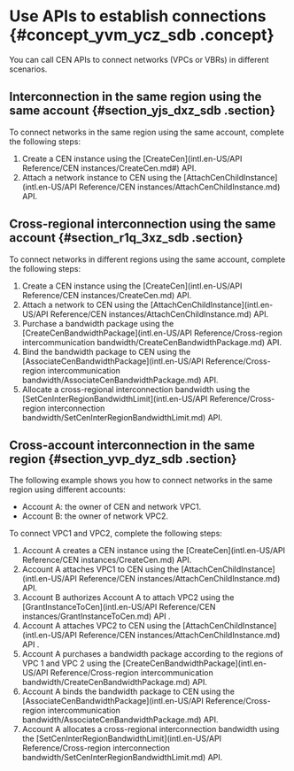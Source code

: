 # Use APIs to establish connections {#concept_yvm_ycz_sdb .concept}

You can call CEN APIs to connect networks \(VPCs or VBRs\) in different scenarios.

## Interconnection in the same region using the same account {#section_yjs_dxz_sdb .section}

To connect networks in the same region using the same account, complete the following steps:

1.  Create a CEN instance using the [CreateCen](intl.en-US/API Reference/CEN instances/CreateCen.md#) API.
2.  Attach a network instance to CEN using the [AttachCenChildInstance](intl.en-US/API Reference/CEN instances/AttachCenChildInstance.md) API.

## Cross-regional interconnection using the same account {#section_r1q_3xz_sdb .section}

To connect networks in different regions using the same account, complete the following steps:

1.  Create a CEN instance using the [CreateCen](intl.en-US/API Reference/CEN instances/CreateCen.md) API.
2.  Attach a network to CEN using the [AttachCenChildInstance](intl.en-US/API Reference/CEN instances/AttachCenChildInstance.md) API.
3.  Purchase a bandwidth package using the [CreateCenBandwidthPackage](intl.en-US/API Reference/Cross-region intercommunication bandwidth/CreateCenBandwidthPackage.md) API.
4.  Bind the bandwidth package to CEN using the [AssociateCenBandwidthPackage](intl.en-US/API Reference/Cross-region intercommunication bandwidth/AssociateCenBandwidthPackage.md) API.
5.  Allocate a cross-regional interconnection bandwidth using the [SetCenInterRegionBandwidthLimit](intl.en-US/API Reference/Cross-region interconnection bandwidth/SetCenInterRegionBandwidthLimit.md) API.

## Cross-account interconnection in the same region {#section_yvp_dyz_sdb .section}

The following example shows you how to connect networks in the same region using different accounts:

-   Account A: the owner of CEN and network VPC1.
-   Account B: the owner of network VPC2.

To connect VPC1 and VPC2, complete the following steps:

1.  Account A creates a CEN instance using the [CreateCen](intl.en-US/API Reference/CEN instances/CreateCen.md) API.
2.  Account A attaches VPC1 to CEN using the [AttachCenChildInstance](intl.en-US/API Reference/CEN instances/AttachCenChildInstance.md) API.
3.  Account B authorizes Account A to attach VPC2 using the [GrantInstanceToCen](intl.en-US/API Reference/CEN instances/GrantInstanceToCen.md) API .
4.  Account A attaches VPC2 to CEN using the [AttachCenChildInstance](intl.en-US/API Reference/CEN instances/AttachCenChildInstance.md) API .
5.  Account A purchases a bandwidth package according to the regions of VPC 1 and VPC 2 using the [CreateCenBandwidthPackage](intl.en-US/API Reference/Cross-region intercommunication bandwidth/CreateCenBandwidthPackage.md) API.
6.  Account A binds the bandwidth package to CEN using the [AssociateCenBandwidthPackage](intl.en-US/API Reference/Cross-region intercommunication bandwidth/AssociateCenBandwidthPackage.md) API.
7.  Account A allocates a cross-regional interconnection bandwidth using the [SetCenInterRegionBandwidthLimit](intl.en-US/API Reference/Cross-region interconnection bandwidth/SetCenInterRegionBandwidthLimit.md) API.

